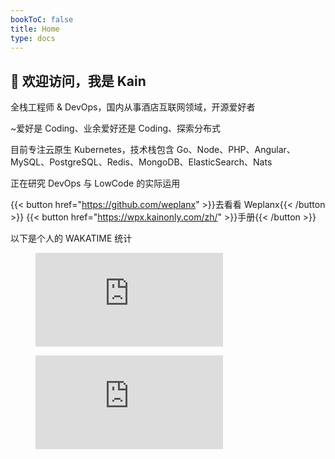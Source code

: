 ```yaml
---
bookToC: false
title: Home
type: docs
---
```


## 👋 欢迎访问，我是 Kain

全栈工程师 & DevOps，国内从事酒店互联网领域，开源爱好者

~爱好是 Coding、业余爱好还是 Coding、探索分布式

目前专注云原生 Kubernetes，技术栈包含 Go、Node、PHP、Angular、MySQL、PostgreSQL、Redis、MongoDB、ElasticSearch、Nats

正在研究 DevOps 与 LowCode 的实际运用

{{< button href="https://github.com/weplanx" >}}去看看 Weplanx{{< /button >}}
{{< button href="https://wpx.kainonly.com/zh/" >}}手册{{< /button >}}

以下是个人的 WAKATIME 统计

<figure><embed src="https://wakatime.com/share/@af41afe2-6df2-4059-b756-c24617adfa03/f9e3ef4d-6c8f-41d6-bed7-0f1cfd57d6c7.svg"></embed></figure>
<figure><embed src="https://wakatime.com/share/@af41afe2-6df2-4059-b756-c24617adfa03/72f37a1c-4672-4140-9599-1655e14df4ac.svg"></embed></figure>
